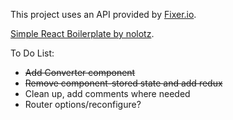 
This project uses an API provided by [Fixer.io](http://www.fixer.io).

[Simple React Boilerplate by nolotz](https://github.com/nolotz/react-simple-boilerplate).

To Do List:

* ~~Add Converter component~~
* ~~Remove component-stored state and add redux~~
* Clean up, add comments where needed
* Router options/reconfigure?

